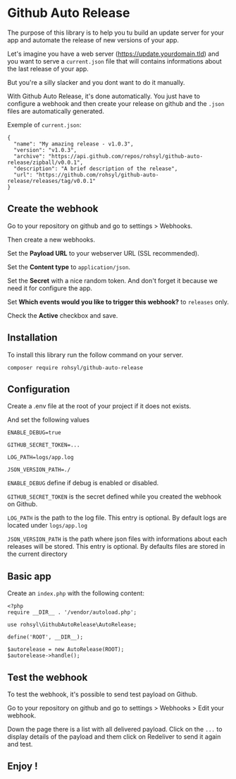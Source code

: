 # Github Auto Release

The purpose of this library is to help you tu build an update server for your app and automate the release of new versions of your app.

Let's imagine you have a web server (https://update.yourdomain.tld) and you want to serve a `current.json` file that will contains informations about the last release of your app.

But you're a silly slacker and you dont want to do it manually.

With Github Auto Release, it's done automatically. You just have to configure a webhook and then create your release on github and the `.json` files are automatically generated.


Exemple of `current.json`: 
```
{
  "name": "My amazing release - v1.0.3",
  "version": "v1.0.3",
  "archive": "https://api.github.com/repos/rohsyl/github-auto-release/zipball/v0.0.1",
  "description": "A brief description of the release",
  "url": "https://github.com/rohsyl/github-auto-release/releases/tag/v0.0.1"
}
```

## Create the webhook

Go to your repository on github and go to settings > Webhooks. 

Then create a new webhooks.

Set the **Payload URL** to your webserver URL (SSL recommended). 

Set the **Content type** to `application/json`. 

Set the **Secret** with a nice random token. And don't forget it because we need it for configure the app.

Set **Which events would you like to trigger this webhook?** to `releases` only.

Check the **Active** checkbox and save.


## Installation

To install this library run the follow command on your server.

```
composer require rohsyl/github-auto-release
```

## Configuration

Create a .env file at the root of your project if it does not exists.

And set the following values
```
ENABLE_DEBUG=true

GITHUB_SECRET_TOKEN=...

LOG_PATH=logs/app.log

JSON_VERSION_PATH=./
```

`ENABLE_DEBUG` define if debug is enabled or disabled.

`GITHUB_SECRET_TOKEN` is the secret defined while you created the webhook on Github.

`LOG_PATH` is the path to the log file. This entry is optional. By default logs are located under `logs/app.log`

`JSON_VERSION_PATH` is the path where json files with informations about each releases will be stored. This entry is optional. By defaults files are stored in the current directory

## Basic app

Create an `index.php` with the following content:

```
<?php
require __DIR__ . '/vendor/autoload.php';

use rohsyl\GithubAutoRelease\AutoRelease;

define('ROOT', __DIR__);

$autorelease = new AutoRelease(ROOT);
$autorelease->handle();
```

## Test the webhook

To test the webhook, it's possible to send test payload on Github.

Go to your repository on github and go to settings > Webhooks > Edit your webhook.

Down the page there is a list with all delivered payload. Click on the `...` to display details of the payload and them click on Redeliver to send it again and test.

## Enjoy !
